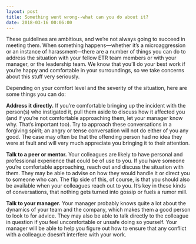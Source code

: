 ```yaml
---
layout: post
title: Something went wrong--what can you do about it?
date: 2018-03-16 00:06:00
---
```


These guidelines are ambitious, and we’re not always going to succeed in meeting them. When something happens—whether it’s a microaggression or an instance of harassment—there are a number of things you can do to address the situation with your fellow ETR team members or with your manager, or the leadership team. We know that you’ll do your best work if you’re happy and comfortable in your surroundings, so we take concerns about this stuff very seriously. 

Depending on your comfort level and the severity of the situation, here are some things you can do:

 **Address it directly.** If you’re comfortable bringing up the incident with the person(s) who instigated it, pull them aside to discuss how it affected you (and if you’re not comfortable approaching them, let your manager  know why. That’s important too). Try to approach these conversations in a forgiving spirit; an angry or tense conversation will not do either of you any good. The case may often be that the offending person had no idea they were at fault and will very much appreciate you bringing it to their attention. 

**Talk to a peer or mentor.** Your colleagues are likely to have personal and professional experience that could be of use to you. If you have someone you’re comfortable approaching, reach out and discuss the situation with them. They may be able to advise on how they would handle it or direct you to someone who can. The flip side of this, of course, is that you should also be available when your colleagues reach out to you. It’s key in these kinds
 of conversations, that nothing gets turned into gossip or fuels a rumor mill. 

**Talk to your manager.** Your manager probably knows quite a lot about the dynamics of your team and the company, which makes them a good person to look to for advice. They may also be able to talk directly to the colleague in question if you feel uncomfortable or unsafe doing so yourself. Your manager will be able to help you figure out how to ensure that any conflict with a colleague doesn’t interfere with your work.